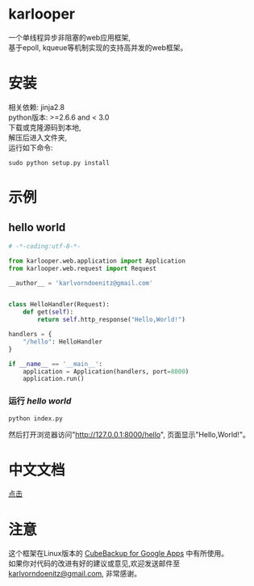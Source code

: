 # karlooper
一个单线程异步非阻塞的web应用框架,  
基于epoll, kqueue等机制实现的支持高并发的web框架。

# 安装
相关依赖: jinja2.8  
python版本: >=2.6.6 and < 3.0  
下载或克隆源码到本地,  
解压后进入文件夹,  
运行如下命令:  

    sudo python setup.py install  

# 示例
## hello world
```python
# -*-coding:utf-8-*-

from karlooper.web.application import Application
from karlooper.web.request import Request

__author__ = 'karlvorndoenitz@gmail.com'


class HelloHandler(Request):
    def get(self):
        return self.http_response("Hello,World!")

handlers = {
    "/hello": HelloHandler
}

if __name__ == '__main__':
    application = Application(handlers, port=8000)
    application.run()

```
### 运行 _hello world_
    python index.py
然后打开浏览器访问"http://127.0.0.1:8000/hello", 页面显示"Hello,World!"。

# 中文文档
[点击](https://github.com/karldoenitz/karlooper/blob/master/documentations/文档.md)

# 注意
这个框架在Linux版本的 [CubeBackup for Google Apps](http://www.cubebackup.com) 中有所使用。   
如果你对代码的改进有好的建议或意见,欢迎发送邮件至 karlvorndoenitz@gmail.com, 非常感谢。   
